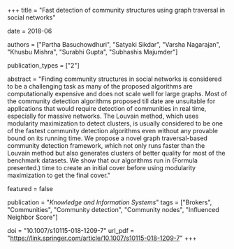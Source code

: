 +++
title = "Fast detection of community structures using graph traversal in social networks"

date = 2018-06

authors = ["Partha Basuchowdhuri", "Satyaki Sikdar", "Varsha Nagarajan", "Khusbu Mishra", "Surabhi Gupta", "Subhashis Majumder"]

publication_types = ["2"]

abstract = "Finding community structures in social networks is considered to be a challenging task as many of the proposed algorithms are computationally expensive and does not scale well for large graphs. Most of the community detection algorithms proposed till date are unsuitable for applications that would require detection of communities in real time, especially for massive networks. The Louvain method, which uses modularity maximization to detect clusters, is usually considered to be one of the fastest community detection algorithms even without any provable bound on its running time. We propose a novel graph traversal-based community detection framework, which not only runs faster than the Louvain method but also generates clusters of better quality for most of the benchmark datasets. We show that our algorithms run in (Formula presented.) time to create an initial cover before using modularity maximization to get the final cover."

featured = false

publication = "*Knowledge and Information Systems*"
tags = ["Brokers", "Communities", "Community detection", "Community nodes", "Influenced Neighbor Score"]

doi = "10.1007/s10115-018-1209-7"
url_pdf = "https://link.springer.com/article/10.1007/s10115-018-1209-7"
+++

